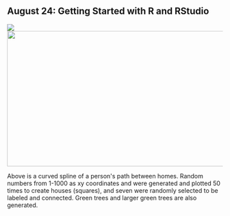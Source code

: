 ## August 24: Getting Started with R and RStudio
![](challenge_question.png)
<img src="challenge_question.png" width="987" height="317"/>

Above is a curved spline of a person's path between homes. Random numbers from 1-1000 as xy coordinates and were generated and plotted 50 times to create houses (squares), and seven were randomly selected to be labeled and connected. Green trees and larger green trees are also generated.
